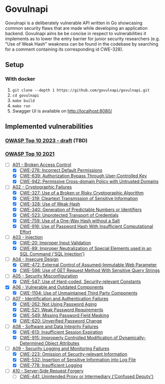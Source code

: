 # Govulnapi

Govulnapi is a deliberately vulnerable API written in Go showcasing common security flaws that are made while developing an application backend. Govulnapi aims be be concise in respect to vulnerabilities it implements as to lower the entry barrier for junior security researchers (e.g. "Use of Weak Hash" weakness can be found in the codebase by searching for a comment containing its corresponding id CWE-328). 

## Setup

### With docker
 
1. `git clone --depth 1 https://github.com/govulnapi/govulnapi.git`
2. `cd govulnapi`
3. `make build`
3. `make run`
4. Swagger UI is available on <http://localhost:8080/>

## Implemented vulnerabilities

### [OWASP Top 10 2023 - draft](https://github.com/OWASP/API-Security/tree/master/2023/en/src) (TBD)

### [OWASP Top 10 2021](https://owasp.org/www-project-top-ten)

- [ ] [A01 - Broken Access Control](https://owasp.org/Top10/A01_2021-Broken_Access_Control)
    - [x] [CWE-276: Incorrect Default Permissions](https://cwe.mitre.org/data/definitions/276.html)
    - [x] [CWE-639: Authorization Bypass Through User-Controlled Key](https://cwe.mitre.org/data/definitions/639.html)
    - [x] [CWE-942: Permissive Cross-domain Policy with Untrusted Domains](https://cwe.mitre.org/data/definitions/942.html)

- [ ] [A02 - Cryptographic Failures](https://owasp.org/Top10/A02_2021-Cryptographic_Failures)
    - [x] [CWE-327: Use of a Broken or Risky Cryptographic Algorithm](https://cwe.mitre.org/data/definitions/327.html)
    - [x] [CWE-319: Cleartext Transmission of Sensitive Information](https://cwe.mitre.org/data/definitions/319.html)
    - [x] [CWE-328: Use of Weak Hash](https://cwe.mitre.org/data/definitions/328.html)
    - [x] [CWE-340: Generation of Predictable Numbers or Identifiers](https://cwe.mitre.org/data/definitions/340.html)
    - [x] [CWE-523: Unprotected Transport of Credentials](https://cwe.mitre.org/data/definitions/523.html)
    - [x] [CWE-759: Use of a One-Way Hash without a Salt](https://cwe.mitre.org/data/definitions/759.html)
    - [x] [CWE-916: Use of Password Hash With Insufficient Computational Effort](https://cwe.mitre.org/data/definitions/916.html)

- [ ] [A03 - Injection](https://owasp.org/Top10/A03_2021-Injection)
    - [x] [CWE-20:  Improper Input Validation](https://cwe.mitre.org/data/definitions/20.html)
    - [x] [CWE-89:  Improper Neutralization of Special Elements used in an SQL Command ('SQL Injection')](https://cwe.mitre.org/data/definitions/89.html)

- [ ] [A04 - Insecure Design](https://owasp.org/Top10/A04_2021-Insecure_Design)
    - [x] [CWE-472: External Control of Assumed-Immutable Web Parameter](https://cwe.mitre.org/data/definitions/472.html)
    - [x] [CWE-598: Use of GET Request Method With Sensitive Query Strings](https://cwe.mitre.org/data/definitions/598.html)

- [ ] [A05 - Security Misconfiguration](https://owasp.org/Top10/A05_2021-Security_Misconfiguration)
    - [x] [CWE-547: Use of Hard-coded, Security-relevant Constants](https://cwe.mitre.org/data/definitions/547.html)

- [x] [A06 - Vulnerable and Outdated Components](https://owasp.org/Top10/A06_2021-Vulnerable_and_Outdated_Components)
    - [x] [CWE-1104: Use of Unmaintained Third Party Components](https://cwe.mitre.org/data/definitions/1104.html)

- [ ] [A07 - Identification and Authentication Failures](https://owasp.org/Top10/A07_2021-Identification_and_Authentication_Failures)
    - [x] [CWE-262: Not Using Password Aging](https://cwe.mitre.org/data/definitions/262.html)
    - [x] [CWE-521: Weak Password Requirements](https://cwe.mitre.org/data/definitions/521.html)
    - [x] [CWE-549: Missing Password Field Masking](https://cwe.mitre.org/data/definitions/549.html)
    - [x] [CWE-620: Unverified Password Change](https://cwe.mitre.org/data/definitions/620.html)

- [ ] [A08 - Software and Data Integrity Failures](https://owasp.org/Top10/A08_2021-Software_and_Data_Integrity_Failures)
    - [x] [CWE-613: Insufficient Session Expiration](https://cwe.mitre.org/data/definitions/613.html)
    - [x] [CWE-915: Improperly Controlled Modification of Dynamically-Determined Object Attributes](https://cwe.mitre.org/data/definitions/502.html)

- [ ] [A09 - Security Logging and Monitoring Failures](https://owasp.org/Top10/A09_2021-Security_Logging_and_Monitoring_Failures)
    - [x] [CWE-223: Omission of Security-relevant Information](https://cwe.mitre.org/data/definitions/223.html)
    - [x] [CWE-532: Insertion of Sensitive Information into Log File](https://cwe.mitre.org/data/definitions/532.html)
    - [x] [CWE-778: Insufficient Logging](https://cwe.mitre.org/data/definitions/778.html)

- [ ] [A10 - Server-Side Request Forgery](https://owasp.org/Top10/A10_2021-Server-Side_Request_Forgery_%28SSRF%29)
    - [ ] [CWE-441: Unintended Proxy or Intermediary ('Confused Deputy')](https://cwe.mitre.org/data/definitions/441.html)
